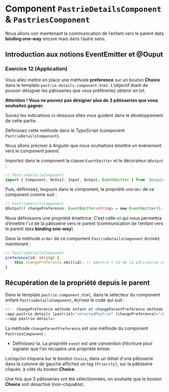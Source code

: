 # Component `PastrieDetailsComponent` & `PastriesComponent`

Nous allons voir maintenant la communication de l’enfant vers le parent data
**binding one-way** encore mais dans l’autre sens.

## Introduction aux notions EventEmitter et @Ouput ##

### Exercice 12 (Application)

Vous allez mettre en place une méthode **preference** sur un bouton **Choice** dans le
template `pastrie-details.component.html`. L’objectif étant de pouvoir désigner les pâtisseries 
que vous préféreriez obtenir en lot.  

**Attention ! Vous ne pouvez pas désigner plus de 3 pâtisseries que vous souhaitez gagner.**

Suivez les indications ci-dessous elles vous guident dans le développement de cette partie.

Définissez cette méthode dans le *TypeScript* (component `PastrieDetailsComponent`).

Nous allons préciser à *Angular* que nous souhaitons émettre un événement vers
le component parent.

Importez dans le component la classe `EventEmitter` et le décorateur `@Output` :

```typescript
// PastrieDetailsComponent
import { Component, OnInit, Input, Output, EventEmitter } from '@angular/core';
```

Puis, définissez, toujours dans le component, la propriété `onOrder` de ce component
comme suit :

```typescript
// PastrieDetailsComponent
@Output() changePreference: EventEmitter<string> = new EventEmitter();
```

Nous définissons une propriété émettrice. C’est celle-ci qui nous permettra
d’émettre l'`id` de la pâtisserie vers le parent (communication de l’enfant vers le parent
data **binding one-way**).

Dans la méthode `order` de ce component `PastrieDetailsComponent` écrivez maintenant :

```typescript
// PastrieDetailsComponent
preference(id: string) {
    this.changePreference.emit(id); // émettre l'id de la pâtisserie vers le parent
}
```

## Récupération de la propriété depuis le parent

Dans le template `pastrie.component.html`, dans le sélecteur du component
enfant `PastrieDetailsComponent`, écrivez le code qui suit :

```typescript
<!-- changePreference méthode enfant et changeParentPreference méthode parent -->
<app-pastrie-details [pastrie]="selectedPastrie" (changePreference)="changeParentPreference($event)">
</app-pastrie-details>
```

La méthode `changeParentPreference` est une méthode du component `PastriesComponent` :
* Définissez-la.
 La propriété `event` est une convention d’écriture pour signaler que
l’on récupère une propriété émise.

Lorsqu’on cliquera sur le bouton `Choice`, dans un détail d'une pâtisserie dans la colonne de
gauche affichez un tag `[Priority]`, sur la pâtisserie cliquée, à côté du bouton **Choice**.

Une fois que 3 pâtisseries ont été sélectionnées, on souhaite que le bouton **Choice** soit désactivé (non-cliquable).